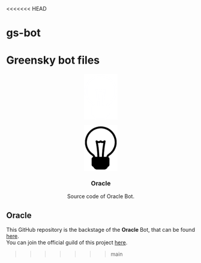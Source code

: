 <<<<<<< HEAD
# gs-bot
Greensky bot files
=======
   <p align="center"><img align="center" width="90" src="./.github/img/logo-white.png#gh-dark-mode-only"/></p>
   <p align="center"><img align="center" width="90" src="./.github/img/logo-black.png#gh-light-mode-only"/></p>
   <h3 align="center">Oracle</h3>

  </a>
</p>

<p align="center">
  Source code of Oracle Bot.
</p>

## Oracle
This GitHub repository is the backstage of the **Oracle** Bot, that can be found [here](https://top.gg/bot/). <br/>
You can join the official guild of this project [here](https://discord.gg/jUMJkqSUzq). <br/>
>>>>>>> main

